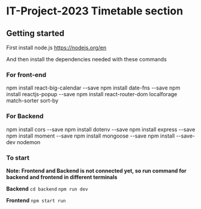 # IT-Project-2023 Timetable section

## Getting started

First install node.js
https://nodejs.org/en

And then install the dependencies needed with these commands
### For front-end
npm install react-big-calendar --save
npm install date-fns --save
npm install reactjs-popup --save
npm install react-router-dom localforage match-sorter sort-by

### For Backend
npm install cors --save
npm install dotenv --save
npm install express --save
npm install moment --save
npm install mongoose --save
npm install --save-dev nodemon

### To start 
**Note: Frontend and Backend is not connected yet, so run command for backend and frontend in different terminals**

**Backend**
`cd backend`
`npm run dev`

**Frontend**
`npm start run`
